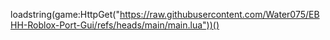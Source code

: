 loadstring(game:HttpGet("https://raw.githubusercontent.com/Water075/EBHH-Roblox-Port-Gui/refs/heads/main/main.lua"))()
